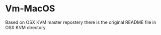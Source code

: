 # Vm-MacOS
Based on OSX KVM master repostery
there is the original README file in OSX KVM directory


